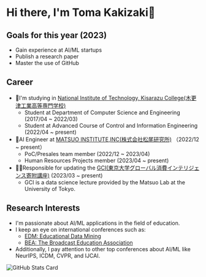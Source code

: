 # Hi there,  I'm Toma Kakizaki👋

## Goals for this year (2023)
- Gain experience at AI/ML startups
- Publish a research paper
- Master the use of GitHub

## Career
- 🏫I'm studying in [National Institute of Technology, Kisarazu College(木更津工業高等専門学校)](https://www.kisarazu.ac.jp/)
  - Student at Department of Computer Science and Engineering (2017/04 ~ 2022/03)
  - Student at Advanced Course of Control and Information Engineering (2022/04 ~ present)
- 🤖AI Engineer at [MATSUO INSTITUTE,INC(株式会社松尾研究所)](https://matsuo-institute.com/) （2022/12 ~ present）
  - PoC/Presales team member (2022/12 ~ 2023/04)
  - Human Resources Projects member (2023/04 ~ present)
- 👨‍💻Responsible for updating the [GCI(東京大学グローバル消費インテリジェンス寄附講座)](https://gci.t.u-tokyo.ac.jp/) (2023/03 ~ present)
  - GCI is a data science lecture provided by the Matsuo Lab at the University of Tokyo.

## Research Interests
- I'm passionate about AI/ML applications in the field of education.
- I keep an eye on international conferences such as:
  - [EDM: Educational Data Mining](https://educationaldatamining.org/)
  - [BEA: The Broadcast Education Association](https://www.beaweb.org/wp/)
- Additionally, I pay attention to other top conferences about AI/ML like NeurIPS, ICDM, CVPR, and IJCAI.


![GitHub Stats Card](https://github-readme-stats.vercel.app/api?username=kkzkkakky)

<!--
**kkzkkakky/kkzkkakky** is a ✨ _special_ ✨ repository because its `README.md` (this file) appears on your GitHub profile.

Here are some ideas to get you started:

- 🔭 I’m currently working on ...
- 🌱 I’m currently learning ...
- 👯 I’m looking to collaborate on ...
- 🤔 I’m looking for help with ...
- 💬 Ask me about ...
- 📫 How to reach me: ...
- 😄 Pronouns: ...
- ⚡ Fun fact: ...
-->
